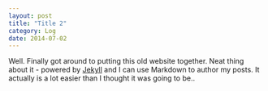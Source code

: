 ```yaml
---
layout: post
title: "Title 2"
category: Log
date: 2014-07-02
---
```


Well. Finally got around to putting this old website together. Neat thing about it - powered by [Jekyll](http://jekyllrb.com) and I can use Markdown to author my posts. It actually is a lot easier than I thought it was going to be..
